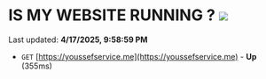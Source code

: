 # IS MY WEBSITE RUNNING ? [![](https://img.shields.io/static/v1?label=Sponsor&message=%E2%9D%A4&logo=GitHub&color=%23fe8e86)](https://github.com/sponsors/Youssef-Lehmam)

Last updated: **4/17/2025, 9:58:59 PM**

- `GET` [https://youssefservice.me](https://youssefservice.me) - **Up** (355ms)
